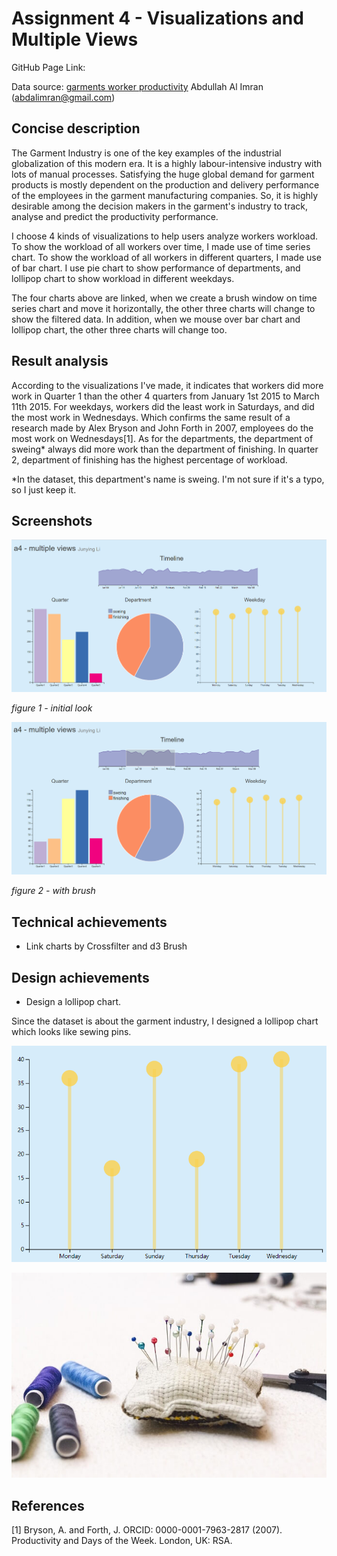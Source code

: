 # Assignment 4 - Visualizations and Multiple Views

GitHub Page Link:

Data source: [garments worker productivity](https://archive.ics.uci.edu/ml/datasets/Productivity+Prediction+of+Garment+Employees) Abdullah Al Imran (abdalimran@gmail.com)

## Concise description 

The Garment Industry is one of the key examples of the industrial globalization of this modern 
era. It is a highly labour-intensive industry with lots of manual processes. Satisfying the huge
 global demand for garment products is mostly dependent on the production and delivery 
 performance of the employees in the garment manufacturing companies. So, it is highly desirable 
 among the decision makers in the garment's industry to track, analyse and predict the 
 productivity performance. 
 
 I choose 4 kinds of visualizations to help users analyze workers workload. To show the workload
  of all workers over time, I made use of time series chart. To show the workload of all workers in 
  different quarters, I made use of bar chart. I use pie chart to show performance of departments, 
  and lollipop chart to show workload in different weekdays.
  
The four charts above are linked, when we create a brush window on time series chart and move it
 horizontally, the other three charts will change to show the filtered data. In addition, when we
  mouse over bar chart and lollipop chart, the other three charts will change too.
  
## Result analysis

According to the visualizations I've made, it indicates that workers did more work in Quarter 1 than
the other 4 quarters from January 1st 2015 to March 11th 2015. For weekdays, workers did the least 
work in Saturdays, and did the most work in Wednesdays. Which confirms the same result of a research
made by Alex Bryson and John Forth in 2007, employees do the most work on Wednesdays[1].
 As for the departments, the department of sweing* always did more work than the department of 
 finishing. In quarter 2, department of finishing has the highest percentage of workload.
 
*In the dataset, this department's name is sweing. I'm not sure if it's a typo, so I just keep it.
  
## Screenshots

![scr1](img/scrshot1.PNG)

*figure 1 - initial look*

![scr2](img/scrshot2.PNG)

*figure 2 - with brush*

## Technical achievements

- Link charts by Crossfilter and d3 Brush 

## Design achievements

- Design a lollipop chart. 

Since the dataset is about the garment industry, I designed a lollipop chart which looks like sewing pins.

![lollipop](img/lollipop.PNG)

![sweing pin](img/Best-Sewing-Pins.jpg)

## References

[1] Bryson, A. and Forth, J. ORCID: 0000-0001-7963-2817 (2007). Productivity and Days of the Week. London, UK: RSA.